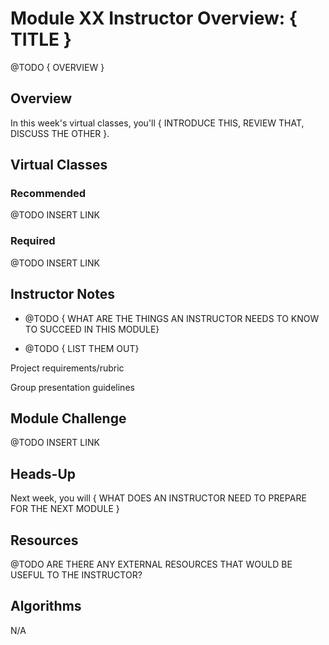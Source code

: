 # Module XX Instructor Overview: { TITLE }

@TODO { OVERVIEW }

## Overview

In this week's virtual classes, you'll { INTRODUCE THIS, REVIEW THAT, DISCUSS THE OTHER }.

## Virtual Classes

### Recommended

@TODO INSERT LINK

### Required

@TODO INSERT LINK

## Instructor Notes

* @TODO { WHAT ARE THE THINGS AN INSTRUCTOR NEEDS TO KNOW TO SUCCEED IN THIS MODULE}

* @TODO { LIST THEM OUT}


Project requirements/rubric

Group presentation guidelines


## Module Challenge

@TODO INSERT LINK

## Heads-Up

Next week, you will { WHAT DOES AN INSTRUCTOR NEED TO PREPARE FOR THE NEXT MODULE }

## Resources

@TODO ARE THERE ANY EXTERNAL RESOURCES THAT WOULD BE USEFUL TO THE INSTRUCTOR?

## Algorithms

N/A
